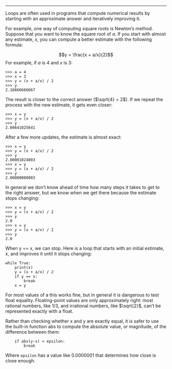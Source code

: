 ------------

Loops are often used in programs that compute numerical results by starting with an approximate answer and iteratively improving it.

For example, one way of computing square roots is Newton’s method. Suppose that you want to know the square root of $a$. If you start with almost any estimate, $x$, you can compute a better estimate with the following formula:

$$y = \frac{x + a/x}{2}$$ For example, if $a$ is 4 and $x$ is 3:

    >>> a = 4
    >>> x = 3
    >>> y = (x + a/x) / 2
    >>> y
    2.16666666667

The result is closer to the correct answer ($\sqrt{4} = 2$). If we repeat the process with the new estimate, it gets even closer:

    >>> x = y
    >>> y = (x + a/x) / 2
    >>> y
    2.00641025641

After a few more updates, the estimate is almost exact:

    >>> x = y
    >>> y = (x + a/x) / 2
    >>> y
    2.00001024003
    >>> x = y
    >>> y = (x + a/x) / 2
    >>> y
    2.00000000003

In general we don’t know ahead of time how many steps it takes to get to the right answer, but we know when we get there because the estimate stops changing:

    >>> x = y
    >>> y = (x + a/x) / 2
    >>> y
    2.0
    >>> x = y
    >>> y = (x + a/x) / 2
    >>> y
    2.0

When <span>y == x</span>, we can stop. Here is a loop that starts with an initial estimate, <span>x</span>, and improves it until it stops changing:

    while True:
        print(x)
        y = (x + a/x) / 2
        if y == x:
            break
        x = y

For most values of <span>a</span> this works fine, but in general it is dangerous to test <span>float</span> equality. Floating-point values are only approximately right: most rational numbers, like $1/3$, and irrational numbers, like $\sqrt{2}$, can’t be represented exactly with a <span>float</span>.

Rather than checking whether <span>x</span> and <span>y</span> are exactly equal, it is safer to use the built-in function <span>abs</span> to compute the absolute value, or magnitude, of the difference between them:

        if abs(y-x) < epsilon:
            break

Where `epsilon` has a value like <span>0.0000001</span> that determines how close is close enough.

